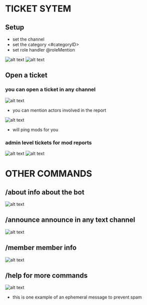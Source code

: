 # TICKET SYTEM

## Setup
- set the channel
- set the category <#categoryID>
- set role handler @roleMention

![alt text](/assets/image.png)
![alt text](/assets/image1.png)
## Open a ticket
### you can open a ticket in any channel
![alt text](/assets/image-2.png)
- you can mention actors involved in the report

![alt text](/assets/image-3.png)
- will ping mods for you
### admin level tickets for mod reports
![alt text](/assets/image-4.png)
![alt text](/assets/image-5.png)

# OTHER COMMANDS
## /about info about the bot
![alt text](/assets/image-6.png)
## /announce announce in any text channel
![alt text](/assets/image-7.png)
## /member member info
![alt text](/assets/image-8.png)
## /help for more commands
![alt text](/assets/image-9.png)
- this is one example of an ephemeral message to prevent spam